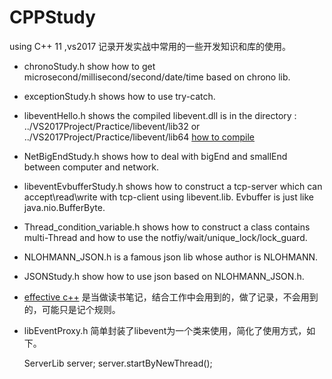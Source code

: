 # CPPStudy
using C++ 11  ,vs2017
记录开发实战中常用的一些开发知识和库的使用。

* chronoStudy.h show how to get microsecond/millisecond/second/date/time based on chrono lib.

* exceptionStudy.h shows how to use try-catch.

* libeventHello.h shows the compiled libevent.dll is in the directory : ../VS2017Project/Practice/libevent/lib32 or ../VS2017Project/Practice/libevent/lib64 [how to compile](./windows10下编译libevent（x64和x86））)

* NetBigEndStudy.h shows how to deal with bigEnd and smallEnd between computer and network.

* libeventEvbufferStudy.h shows how to construct a tcp-server which can accept\read\write with tcp-client using libevent.lib. Evbuffer is just like java.nio.BufferByte.

* Thread_condition_variable.h shows how to construct a class contains multi-Thread and how to use the notfiy/wait/unique_lock/lock_guard. 

* NLOHMANN_JSON.h is a famous json lib whose author is NLOHMANN. 
* JSONStudy.h show how to use json based on NLOHMANN_JSON.h.


* [effective c++](./effective_Cpp_50rules.md) 是当做读书笔记，结合工作中会用到的，做了记录，不会用到的，可能只是记个规则。

* libEventProxy.h 简单封装了libevent为一个类来使用，简化了使用方式，如下。

	ServerLib server;
	server.startByNewThread();
	
